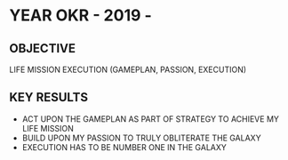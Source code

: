 # YEAR OKR - 2019 -

## OBJECTIVE

LIFE MISSION EXECUTION (GAMEPLAN, PASSION, EXECUTION)

## KEY RESULTS

- ACT UPON THE GAMEPLAN AS PART OF STRATEGY TO ACHIEVE MY LIFE MISSION
- BUILD UPON MY PASSION TO TRULY OBLITERATE THE GALAXY
- EXECUTION HAS TO BE NUMBER ONE IN THE GALAXY
